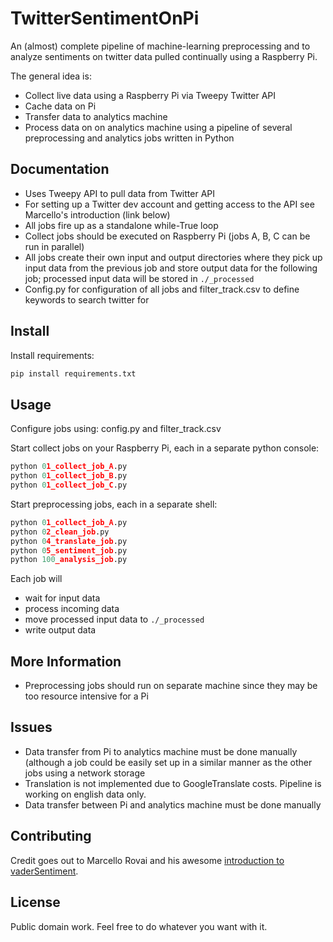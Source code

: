# TwitterSentimentOnPi

An (almost) complete pipeline of machine-learning preprocessing and  to analyze sentiments on twitter data pulled continually using a Raspberry Pi.

The general idea is:
* Collect live data using a Raspberry Pi via Tweepy Twitter API
* Cache data on Pi
* Transfer data to analytics machine
* Process data on on analytics machine using a pipeline of several preprocessing and analytics jobs written in Python


Documentation
-------------

* Uses Tweepy API to pull data from Twitter API
* For setting up a Twitter dev account and getting access to the API see Marcello's introduction (link below)
* All jobs fire up as a standalone while-True loop
* Collect jobs should be executed on Raspberry Pi (jobs A, B, C can be run in parallel)
* All jobs create their own input and output directories where they pick up input data from the previous job and store output data for the following job; processed input data will be stored in `./_processed`
* Config.py for configuration of all jobs and filter_track.csv to define keywords to search twitter for


Install
--------

Install requirements:

```Python
pip install requirements.txt
```


Usage
--------

Configure jobs using: config.py and filter_track.csv

Start collect jobs on your Raspberry Pi, each in a separate python console:

```Python
python 01_collect_job_A.py
python 01_collect_job_B.py
python 01_collect_job_C.py
```

Start preprocessing jobs, each in a separate shell:

```Python
python 01_collect_job_A.py
python 02_clean_job.py
python 04_translate_job.py
python 05_sentiment_job.py
python 100_analysis_job.py
```

Each job will
* wait for input data
* process incoming data
* move processed input data to `./_processed`
* write output data

More Information
----------------

* Preprocessing jobs should run on separate machine since they may be too resource intensive for a Pi

Issues
----------------
* Data transfer from Pi to analytics machine must be done manually (although a job could be easily set up in a similar manner as the other jobs using a network storage
* Translation is not implemented due to GoogleTranslate costs. Pipeline is working on english data only.
* Data transfer between Pi and analytics machine must be done manually

Contributing
------------

Credit goes out to Marcello Rovai and his awesome [introduction to vaderSentiment](https://towardsdatascience.com/almost-real-time-twitter-sentiment-analysis-with-tweep-vader-f88ed5b93b1c).


License
-------

Public domain work. Feel free to do whatever you want with it.
